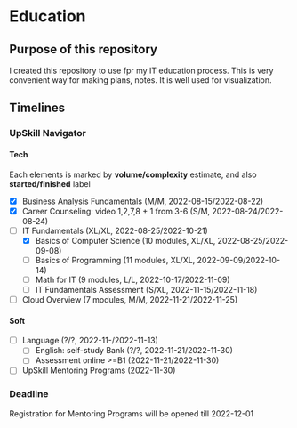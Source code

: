# Education

## Purpose of this repository

I created this repository to use fpr my IT education process. This is very
convenient way for making plans, notes. It is well used for visualization.

## Timelines

### UpSkill Navigator

#### Tech
Each elements is marked by **volume/complexity** estimate,
and also **started/finished** label

- [x] Business Analysis Fundamentals (M/M, 2022-08-15/2022-08-22)
- [x] Career Counseling: video 1,2,7,8 + 1 from 3-6 (S/M, 2022-08-24/2022-08-24)
- [ ] IT Fundamentals (XL/XL, 2022-08-25/2022-10-21)
  - [x] Basics of Computer Science (10 modules, XL/XL, 2022-08-25/2022-09-08)
  - [ ] Basics of Programming (11 modules, XL/XL, 2022-09-09/2022-10-14)
  - [ ] Math for IT (9 modules, L/L, 2022-10-17/2022-11-09)
  - [ ] IT Fundamentals Assessment (S/XL, 2022-11-15/2022-11-18)
- [ ] Cloud Overview (7 modules, M/M, 2022-11-21/2022-11-25)

#### Soft

- [ ] Language (?/?, 2022-11-/2022-11-13)
  - [ ] English: self-study Bank (?/?, 2022-11-21/2022-11-30)
  - [ ] Assessment online >=B1 (2022-11-21/2022-11-30)
- [ ] UpSkill Mentoring Programs (2022-11-30)

### Deadline

Registration for Mentoring Programs will be opened till 2022-12-01
